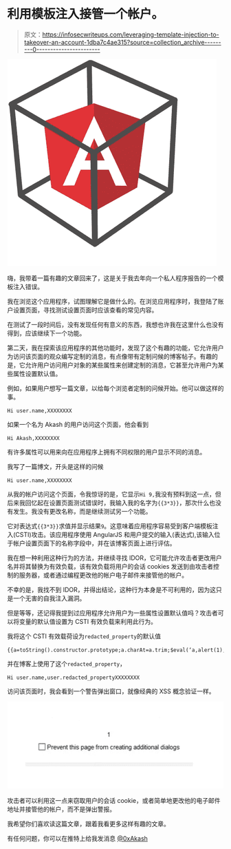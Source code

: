 # 利用模板注入接管一个帐户。

> 原文：<https://infosecwriteups.com/leveraging-template-injection-to-takeover-an-account-1dba7c4ae315?source=collection_archive---------0----------------------->

![](img/9de5564d1e3039865c87edb42112a783.png)

嗨，我带着一篇有趣的文章回来了，这是关于我去年向一个私人程序报告的一个模板注入错误。

我在浏览这个应用程序，试图理解它是做什么的。在浏览应用程序时，我登陆了账户设置页面，寻找测试设置页面时应该查看的常见内容。

在测试了一段时间后，没有发现任何有意义的东西，我想也许我在这里什么也没有得到，应该继续下一个功能。

第二天，我在探索该应用程序的其他功能时，发现了这个有趣的功能，它允许用户为访问该页面的观众编写定制的消息，有点像带有定制问候的博客帖子。有趣的是，它允许用户访问用户对象的某些属性来创建定制的消息，它甚至允许用户为某些属性设置默认值。

例如，如果用户想写一篇文章，以给每个浏览者定制的问候开始。他可以做这样的事。

```
Hi user.name,XXXXXXXX
```

如果一个名为 Akash 的用户访问这个页面，他会看到

```
Hi Akash,XXXXXXXX
```

有许多属性可以用来向在应用程序上拥有不同权限的用户显示不同的消息。

我写了一篇博文，开头是这样的问候

```
Hi user.name,XXXXXXXX
```

从我的帐户访问这个页面，令我惊讶的是，它显示`Hi 9,`我没有预料到这一点，但后来我回忆起在设置页面测试错误时，我输入我的名字为`{{3*3}}`，那次什么也没有发生。我没有更改名称，而是继续测试另一个功能。

它对表达式`{{3*3}}`求值并显示结果`9`。这意味着应用程序容易受到客户端模板注入(CSTI)攻击。该应用程序使用 AngularJS 和用户提交的输入(表达式),该输入位于帐户设置页面下的名称字段中，并在该博客页面上进行评估。

我在想一种利用这种行为的方法，并继续寻找 IDOR，它可能允许攻击者更改用户名并将其替换为有效负载，该有效负载将用户的会话 cookies 发送到由攻击者控制的服务器，或者通过编程更改他的帐户电子邮件来接管他的帐户。

不幸的是，我找不到 IDOR，并得出结论，这种行为本身是不可利用的，因为这只是一个无害的自我注入漏洞。

但是等等，还记得我提到过应用程序允许用户为一些属性设置默认值吗？攻击者可以将变量的默认值设置为 CSTI 有效负载来利用此行为。

我将这个 CSTI 有效载荷设为`redacted_property`的默认值

```
{{a=toString().constructor.prototype;a.charAt=a.trim;$eval(‘a,alert(1),a’)}}
```

并在博客上使用了这个`redacted_property`，

```
Hi user.name,user.redacted_propertyXXXXXXXX
```

访问该页面时，我会看到一个警告弹出窗口，就像经典的 XSS 概念验证一样。

![](img/4e69fac9bb392dcdcf917057f290f7f7.png)

攻击者可以利用这一点来窃取用户的会话 cookie，或者简单地更改他的电子邮件地址并接管他的帐户，而不是弹出警报。

我希望你们喜欢读这篇文章，跟着我看更多这样有趣的文章。

有任何问题，你可以在推特上给我发消息 [@0xAkash](https://twitter.com/0xAkash)